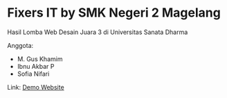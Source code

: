 # Fixers IT by SMK Negeri 2 Magelang
Hasil Lomba Web Desain Juara 3 di Universitas Sanata Dharma

Anggota:
- M. Gus Khamim
- Ibnu Akbar P
- Sofia Nifari

Link: [Demo Website](https://amimhayden22.github.io/fixersit1.github.io/index.html)
